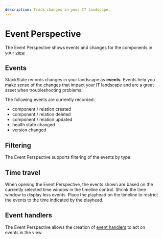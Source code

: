 ```yaml
---
description: Track changes in your IT landscape.
---
```


# Event Perspective

The Event Perspective shows events and changes for the components in your [view](../views.md).

## Events

StackState records changes in your landscape as **events**. Events help you make sense of the changes that impact your IT landscape and are a great asset when troubleshooting problems.

The following events are currently recorded:

* component / relation created
* component / relation deleted
* component / relation updated
* health state changed
* version changed

## Filtering

The Event Perspective supports filtering of the events by type. 

## Time travel

When opening the Event Perspective, the events shown are based on the currently selected time window in the timeline control. Shrink the time window to display less events. Place the playhead on the timeline to restrict the events to the time indicated by the playhead.

## Event handlers

The Event Perspective allows the creation of [event handlers](../alerting.md) to act on events in the view.

